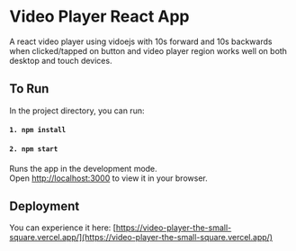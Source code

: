 # Video Player React App

A react video player using vidoejs with 10s forward and 10s backwards when clicked/tapped on button and video player region works well on both desktop and touch devices.

## To Run

In the project directory, you can run:

#### `1. npm install`
#### `2. npm start`

Runs the app in the development mode.\
Open [http://localhost:3000](http://localhost:3000) to view it in your browser.


## Deployment

You can experience it here: [https://video-player-the-small-square.vercel.app/](https://video-player-the-small-square.vercel.app/)
